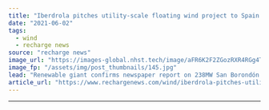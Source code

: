 ```yaml
---
title: "Iberdrola pitches utility-scale floating wind project to Spain’s government"
date: "2021-06-02"
tags: 
  - wind
  - recharge news
source: "recharge news"
image_url: "https://images-global.nhst.tech/image/aFR6K2F2ZGozRXR4RGg4TnMxc2RsdXh0V1JQRVhCWHRhbFh6QW5vWC96Zz0=/nhst/binary/25fd8ad69d72e5b1b3c03b417dc657cd"
image_fp: "/assets/img/post_thumbnails/145.jpg"
lead: "Renewable giant confirms newspaper report on 238MW San Borondón plan off Gran Canaria"
article_url: "https://www.rechargenews.com/wind/iberdrola-pitches-utility-scale-floating-wind-project-to-spain-s-government/2-1-1019226"
---
```


---
